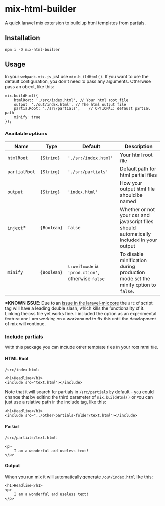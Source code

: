 # mix-html-builder
A quick laravel mix extension to build up html templates from partials.

## Installation

```
npm i -D mix-html-builder
```

## Usage

In your `webpack.mix.js` just use `mix.buildHtml()`. If you want to use the default configuration, you don't need to pass any arguments. Otherwise pass an object, like this:

```
mix.buildHtml({
    htmlRoot: './src/index.html', // Your html root file
    output: './out/index.html', // The html output file
    partialRoot: './src/partials',    // OPTIONAL: default partial path
    minify: true
});
```

### Available options

Name | Type | Default | Description
--|---|---|--
`htmlRoot` | `{String}` | `'./src/index.html'` |  Your html root file
`partialRoot` | `{String}` | `'./src/partials'` |  Default path for html partial files
`output` | `{String}` | `'index.html'` |  How your output html file should be named
`inject`* | `{Boolean}` | `false` |  Whether or not your css and javascript files should automatically included in your output
`minify` | `{Boolean}` | `true` if `mode` is `'production'`, otherwise `false` |  To disable minification during production mode set the minify option to `false`.

**\*KNOWN ISSUE**:
Due to an [issue in the laravel-mix core](https://github.com/JeffreyWay/laravel-mix/issues/1717) the `src` of script tag will have a leading double slash, which kills the functionality of it. Linking the css file yet works fine. I included the option as an experimental feature and I am working on a workaround to fix this until the development of mix will continue.

### Include partials

With this package you can include other template files in your root html file.

#### HTML Root
`/src/index.html`:
```
<h1>Headline</h1>
<include src="text.html"></include>
```
Note that it will search for partials in `/src/partials` by default - you could change that by editing the third parameter of `mix.buildHtml()` or you can just use a relative path in the include tag, like this:
```
<h1>Headline</h1>
<include src="../other-partials-folder/text.html"></include>
```

#### Partial
`/src/partials/text.html`:
```
<p>
    I am a wonderful and useless text!
</p>
```

#### Output

When you run mix it will automatically generate `/out/index.html` like this:
```
<h1>Headline</h1>
<p>
    I am a wonderful and useless text!
</p>
```
